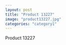 ```yaml
---
layout: post
title: "Product 13227"
image: "product13227.jpg"
categories: "category1"
---
```

Product 13227
